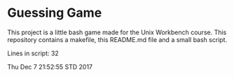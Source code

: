 # Guessing Game
This project is a little bash game made for the Unix Workbench course. This repository contains a makefile, this README.md file and a small bash script.

Lines in script:
32


Thu Dec  7 21:52:55 STD 2017
